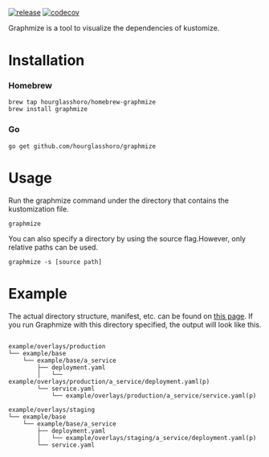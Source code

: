 [![release](https://img.shields.io/github/v/release/hourglasshoro/graphmize?logo=github&style=for-the-badge)](https://github.com/hourglasshoro/graphmize/releases) [![codecov](https://img.shields.io/codecov/c/github/hourglasshoro/graphmize?logo=codecov&style=for-the-badge&token=CRSVAM7K1W)](https://codecov.io/gh/hourglasshoro/graphmize)

Graphmize is a tool to visualize the dependencies of kustomize.

# Installation
### Homebrew
```
brew tap hourglasshoro/homebrew-graphmize
brew install graphmize
```
### Go
```
go get github.com/hourglasshoro/graphmize
```

# Usage
Run the graphmize command under the directory that contains the kustomization file.
```
graphmize
```

You can also specify a directory by using the source flag.However, only relative paths can be used.
```
graphmize -s [source path]
```

# Example
The actual directory structure, manifest, etc. can be found on [this page](https://github.com/hourglasshoro/graphmize/tree/master/docs/example).
If you run Graphmize with this directory specified, the output will look like this.

```

example/overlays/production
└── example/base
    └── example/base/a_service
        ├── deployment.yaml
        │   └── example/overlays/production/a_service/deployment.yaml(p)
        └── service.yaml
            └── example/overlays/production/a_service/service.yaml(p)

example/overlays/staging
└── example/base
    └── example/base/a_service
        ├── deployment.yaml
        │   └── example/overlays/staging/a_service/deployment.yaml(p)
        └── service.yaml
```